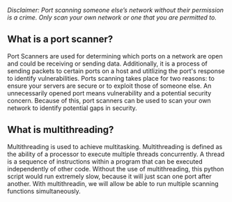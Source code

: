 *Disclaimer: Port scanning someone else’s network without their permission is a crime. Only scan your own network or one that you are permitted to.*

## What is a port scanner?
Port Scanners are used for determining which ports on a network are open and could be receiving or sending data. Additionally, it is a process of sending packets to certain ports on a host and utitlizing the port's response to identify vulnerabilities. Ports scanning takes place for two reasons: to ensure your servers are secure or to exploit those of someone else. An unnecessarily opened port means vulnerability and a potential security concern. Because of this, port scanners can be used to scan your own network to identify potential gaps in security. 

## What is multithreading?
Multithreading is used to achieve multitasking. Multithreading is defined as the ability of a processor to execute multiple threads concurrently. A thread is a sequence of instructions within a program that can be executed independently of other code. Without the use of multithreading, this python script would run extremely slow, because it will just scan one port after another. With multithreadin, we will allow be able to run multiple scanning functions simultaneously.

